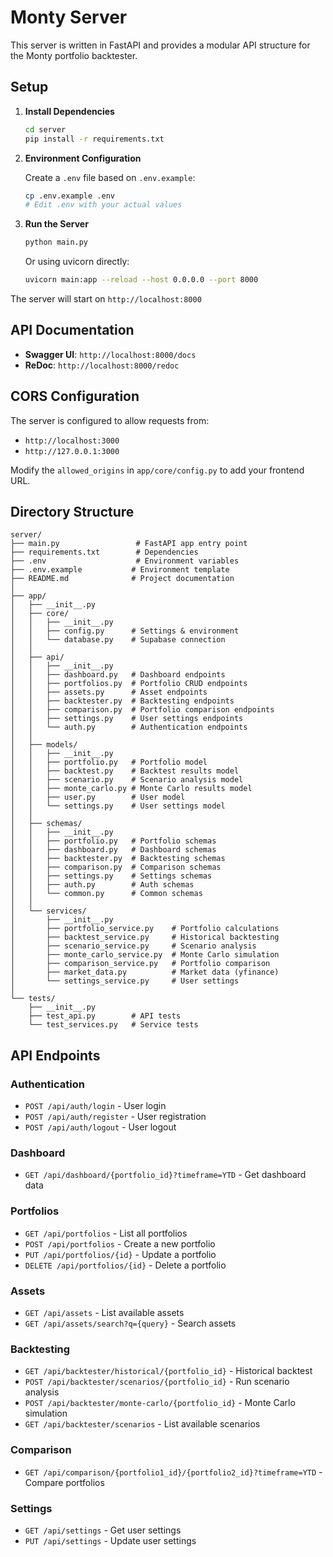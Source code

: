 # Monty Server

This server is written in FastAPI and provides a modular API structure for the Monty portfolio backtester.

## Setup

1. **Install Dependencies**

   ```bash
   cd server
   pip install -r requirements.txt
   ```

2. **Environment Configuration**

   Create a `.env` file based on `.env.example`:

   ```bash
   cp .env.example .env
   # Edit .env with your actual values
   ```

3. **Run the Server**

   ```bash
   python main.py
   ```

   Or using uvicorn directly:

   ```bash
   uvicorn main:app --reload --host 0.0.0.0 --port 8000
   ```

The server will start on `http://localhost:8000`

## API Documentation

- **Swagger UI**: `http://localhost:8000/docs`
- **ReDoc**: `http://localhost:8000/redoc`

## CORS Configuration

The server is configured to allow requests from:

- `http://localhost:3000`
- `http://127.0.0.1:3000`

Modify the `allowed_origins` in `app/core/config.py` to add your frontend URL.

## Directory Structure

```
server/
├── main.py                 # FastAPI app entry point
├── requirements.txt        # Dependencies
├── .env                    # Environment variables
├── .env.example           # Environment template
├── README.md              # Project documentation
│
├── app/
│   ├── __init__.py
│   ├── core/
│   │   ├── __init__.py
│   │   ├── config.py      # Settings & environment
│   │   └── database.py    # Supabase connection
│   │
│   ├── api/
│   │   ├── __init__.py
│   │   ├── dashboard.py   # Dashboard endpoints
│   │   ├── portfolios.py  # Portfolio CRUD endpoints
│   │   ├── assets.py      # Asset endpoints
│   │   ├── backtester.py  # Backtesting endpoints
│   │   ├── comparison.py  # Portfolio comparison endpoints
│   │   ├── settings.py    # User settings endpoints
│   │   └── auth.py        # Authentication endpoints
│   │
│   ├── models/
│   │   ├── __init__.py
│   │   ├── portfolio.py   # Portfolio model
│   │   ├── backtest.py    # Backtest results model
│   │   ├── scenario.py    # Scenario analysis model
│   │   ├── monte_carlo.py # Monte Carlo results model
│   │   ├── user.py        # User model
│   │   └── settings.py    # User settings model
│   │
│   ├── schemas/
│   │   ├── __init__.py
│   │   ├── portfolio.py   # Portfolio schemas
│   │   ├── dashboard.py   # Dashboard schemas
│   │   ├── backtester.py  # Backtesting schemas
│   │   ├── comparison.py  # Comparison schemas
│   │   ├── settings.py    # Settings schemas
│   │   ├── auth.py        # Auth schemas
│   │   └── common.py      # Common schemas
│   │
│   └── services/
│       ├── __init__.py
│       ├── portfolio_service.py    # Portfolio calculations
│       ├── backtest_service.py     # Historical backtesting
│       ├── scenario_service.py     # Scenario analysis
│       ├── monte_carlo_service.py  # Monte Carlo simulation
│       ├── comparison_service.py   # Portfolio comparison
│       ├── market_data.py          # Market data (yfinance)
│       └── settings_service.py     # User settings
│
└── tests/
    ├── __init__.py
    ├── test_api.py        # API tests
    └── test_services.py   # Service tests
```

## API Endpoints

### Authentication

- `POST /api/auth/login` - User login
- `POST /api/auth/register` - User registration
- `POST /api/auth/logout` - User logout

### Dashboard

- `GET /api/dashboard/{portfolio_id}?timeframe=YTD` - Get dashboard data

### Portfolios

- `GET /api/portfolios` - List all portfolios
- `POST /api/portfolios` - Create a new portfolio
- `PUT /api/portfolios/{id}` - Update a portfolio
- `DELETE /api/portfolios/{id}` - Delete a portfolio

### Assets

- `GET /api/assets` - List available assets
- `GET /api/assets/search?q={query}` - Search assets

### Backtesting

- `GET /api/backtester/historical/{portfolio_id}` - Historical backtest
- `POST /api/backtester/scenarios/{portfolio_id}` - Run scenario analysis
- `POST /api/backtester/monte-carlo/{portfolio_id}` - Monte Carlo simulation
- `GET /api/backtester/scenarios` - List available scenarios

### Comparison

- `GET /api/comparison/{portfolio1_id}/{portfolio2_id}?timeframe=YTD` - Compare portfolios

### Settings

- `GET /api/settings` - Get user settings
- `PUT /api/settings` - Update user settings
